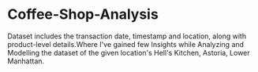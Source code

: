 # Coffee-Shop-Analysis
Dataset includes the transaction date, timestamp and location, along with product-level details.Where I've gained few Insights while Analyzing and Modelling the dataset of the given location's Hell's Kitchen, Astoria, Lower Manhattan.
